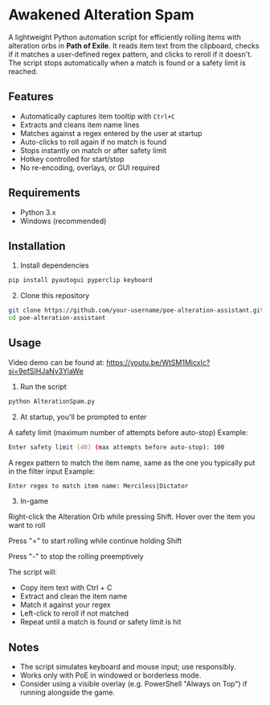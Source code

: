 # Awakened Alteration Spam

A lightweight Python automation script for efficiently rolling items with alteration orbs in **Path of Exile**. It reads item text from the clipboard, checks if it matches a user-defined regex pattern, and clicks to reroll if it doesn't. The script stops automatically when a match is found or a safety limit is reached.

## Features

- Automatically captures item tooltip with `Ctrl+C`
- Extracts and cleans item name lines
- Matches against a regex entered by the user at startup
- Auto-clicks to roll again if no match is found
- Stops instantly on match or after safety limit
- Hotkey controlled for start/stop
- No re-encoding, overlays, or GUI required

## Requirements

- Python 3.x
- Windows (recommended)

## Installation

1. Install dependencies

```bash
pip install pyautogui pyperclip keyboard
```

2. Clone this repository

```bash
git clone https://github.com/your-username/poe-alteration-assistant.git
cd poe-alteration-assistant
```

## Usage

Video demo can be found at: https://youtu.be/WtSM1Micxlc?si=9efSIHJaNv3YiaWe

1. Run the script

```bash
python AlterationSpam.py
```

2. At startup, you'll be prompted to enter

A safety limit (maximum number of attempts before auto-stop)
Example:

```bash
Enter safety limit [40] (max attempts before auto-stop): 100
```

A regex pattern to match the item name, same as the one you typically put in the filter input
Example:

```bash
Enter regex to match item name: Merciless|Dictator
```

3. In-game

Right-click the Alteration Orb while pressing Shift. Hover over the item you want to roll

Press "=" to start rolling while continue holding Shift

Press "-" to stop the rolling preemptively

The script will:

- Copy item text with Ctrl + C
- Extract and clean the item name
- Match it against your regex
- Left-click to reroll if not matched
- Repeat until a match is found or safety limit is hit

## Notes

- The script simulates keyboard and mouse input; use responsibly.
- Works only with PoE in windowed or borderless mode.
- Consider using a visible overlay (e.g. PowerShell "Always on Top") if running alongside the game.
